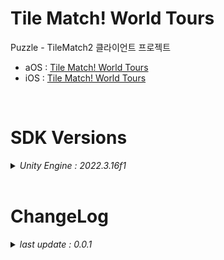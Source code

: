 # Tile Match! World Tours

Puzzle - TileMatch2 클라이언트 프로젝트

+ aOS : [Tile Match! World Tours](https://play.google.com/store/apps/details?id=com.ninetap.bubblepartyshooterpuzzle&gl=US)
+ iOS : [Tile Match! World Tours](https://apps.apple.com/app/id6449579663)

<br>

# SDK Versions
<details>
<summary markdown="span"><em>Unity Engine : 2022.3.16f1</em></summary>
<br>

---
+ UnityPackage Version
   - //External Dependency Manager : 1.2.177
   - //AppsFlyer : 6.12.21
   - //Firebase : 11.4.0
   - //Facebook : 16.0.2
   - //IronSource : 7.5.1
   - In App Purchasing : 4.10.0

</details>

<br>

# ChangeLog

<details>
<summary markdown="span"><em>last update : 0.0.1</em></summary>
<br>

---
+ 0.0.1
   - Kick Off

</details>